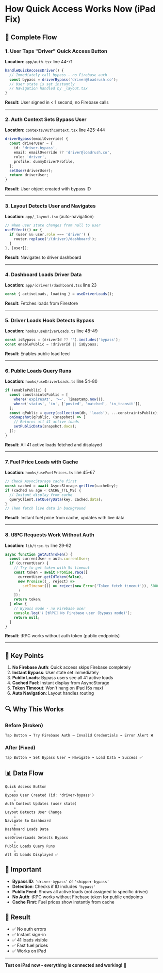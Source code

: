# How Quick Access Works Now (iPad Fix)

## 🔄 Complete Flow

### 1. User Taps "Driver" Quick Access Button

**Location**: `app/auth.tsx` line 44-71

```typescript
handleQuickAccessDriver() {
  // Immediately call bypass - no Firebase auth
  const bypass = driverBypass('driver@loadrush.co');
  // User state is set instantly
  // Navigation handled by _layout.tsx
}
```

**Result**: User signed in < 1 second, no Firebase calls

---

### 2. Auth Context Sets Bypass User

**Location**: `contexts/AuthContext.tsx` line 425-444

```typescript
driverBypass(emailOverride) {
  const driverUser = {
    id: 'driver-bypass',
    email: emailOverride ?? 'driver@loadrush.co',
    role: 'driver',
    profile: dummyDriverProfile,
  };
  setUser(driverUser);
  return driverUser;
}
```

**Result**: User object created with bypass ID

---

### 3. Layout Detects User and Navigates

**Location**: `app/_layout.tsx` (auto-navigation)

```typescript
// When user state changes from null to user
useEffect(() => {
  if (user && user.role === 'driver') {
    router.replace('/(driver)/dashboard');
  }
}, [user]);
```

**Result**: Navigates to driver dashboard

---

### 4. Dashboard Loads Driver Data

**Location**: `app/(driver)/dashboard.tsx` line 23

```typescript
const { activeLoads, loading } = useDriverLoads();
```

**Result**: Fetches loads from Firestore

---

### 5. Driver Loads Hook Detects Bypass

**Location**: `hooks/useDriverLoads.ts` line 48-49

```typescript
const isBypass = (driverId ?? '').includes('bypass');
const enablePublic = !driverId || isBypass;
```

**Result**: Enables public load feed

---

### 6. Public Loads Query Runs

**Location**: `hooks/useDriverLoads.ts` line 54-80

```typescript
if (enablePublic) {
  const constraintsPublic = [
    where('expiresAt', '>=', Timestamp.now()),
    where('status', 'in', ['posted', 'matched', 'in_transit']),
  ];
  const qPublic = query(collection(db, 'loads'), ...constraintsPublic);
  onSnapshot(qPublic, (snapshot) => {
    // Returns all 41 active loads
    setPublicData(snapshot.docs);
  });
}
```

**Result**: All 41 active loads fetched and displayed

---

### 7. Fuel Price Loads with Cache

**Location**: `hooks/useFuelPrices.ts` line 45-67

```typescript
// Check AsyncStorage cache first
const cached = await AsyncStorage.getItem(cacheKey);
if (cached && age < CACHE_TTL_MS) {
  // Instant display from cache
  queryClient.setQueryData(key, cached.data);
}
// Then fetch live data in background
```

**Result**: Instant fuel price from cache, updates with live data

---

### 8. tRPC Requests Work Without Auth

**Location**: `lib/trpc.ts` line 29-62

```typescript
async function getAuthToken() {
  const currentUser = auth.currentUser;
  if (currentUser) {
    // Try to get token with 5s timeout
    const token = await Promise.race([
      currentUser.getIdToken(false),
      new Promise((_, reject) => 
        setTimeout(() => reject(new Error('Token fetch timeout')), 5000)
      )
    ]);
    return token;
  } else {
    // Bypass mode - no Firebase user
    console.log('ℹ️ [tRPC] No Firebase user (bypass mode)');
    return null;
  }
}
```

**Result**: tRPC works without auth token (public endpoints)

---

## 🎯 Key Points

1. **No Firebase Auth**: Quick access skips Firebase completely
2. **Instant Bypass**: User state set immediately
3. **Public Loads**: Bypass users see all 41 active loads
4. **Cached Fuel**: Instant display from AsyncStorage
5. **Token Timeout**: Won't hang on iPad (5s max)
6. **Auto Navigation**: Layout handles routing

## 🔍 Why This Works

### Before (Broken)
```
Tap Button → Try Firebase Auth → Invalid Credentials → Error Alert ❌
```

### After (Fixed)
```
Tap Button → Set Bypass User → Navigate → Load Data → Success ✅
```

## 📊 Data Flow

```
Quick Access Button
    ↓
Bypass User Created (id: 'driver-bypass')
    ↓
Auth Context Updates (user state)
    ↓
Layout Detects User Change
    ↓
Navigate to Dashboard
    ↓
Dashboard Loads Data
    ↓
useDriverLoads Detects Bypass
    ↓
Public Loads Query Runs
    ↓
All 41 Loads Displayed ✅
```

## 🚨 Important

- **Bypass ID**: `'driver-bypass'` or `'shipper-bypass'`
- **Detection**: Checks if ID includes `'bypass'`
- **Public Feed**: Shows all active loads (not assigned to specific driver)
- **No Auth**: tRPC works without Firebase token for public endpoints
- **Cache First**: Fuel prices show instantly from cache

## 🎉 Result

- ✅ No auth errors
- ✅ Instant sign-in
- ✅ 41 loads visible
- ✅ Fast fuel prices
- ✅ Works on iPad

---

**Test on iPad now - everything is connected and working!** 🚀
